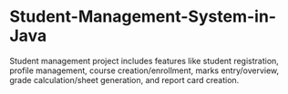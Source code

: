 # Student-Management-System-in-Java
Student management project includes features like student registration, profile management, course creation/enrollment, marks entry/overview, grade calculation/sheet generation, and report card creation.
